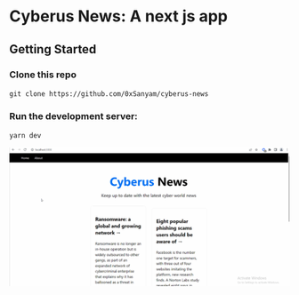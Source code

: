 # Cyberus News: A next js app

## Getting Started

### Clone this repo

```
git clone https://github.com/0xSanyam/cyberus-news
```

### Run the development server:

```
yarn dev
```

![interaction](/assets/interaction.gif)
